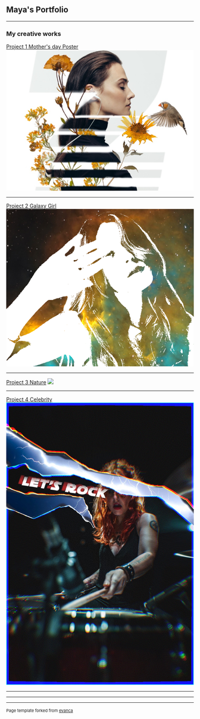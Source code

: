 ## Maya's Portfolio

---

### My creative works

[Project 1 Mother's day Poster](/sample_page)
<img src="images/Mother's%20Day%20.jpg"/>

---
[Project 2 Galaxy Girl](/pdf/sample_presentation.pdf)
<img src="images/Galaxy%20girl.png"/>

---
[Project 3 Nature](http://example.com/)
<img src="images/Nature.png"/>

---
[Project 4 Celebrity](http://example.com/)
<img src="images/Celebrity%20.jpg"/>

---



---




---
<p style="font-size:11px">Page template forked from <a href="https://github.com/evanca/quick-portfolio">evanca</a></p>
<!-- Remove above link if you don't want to attibute -->
